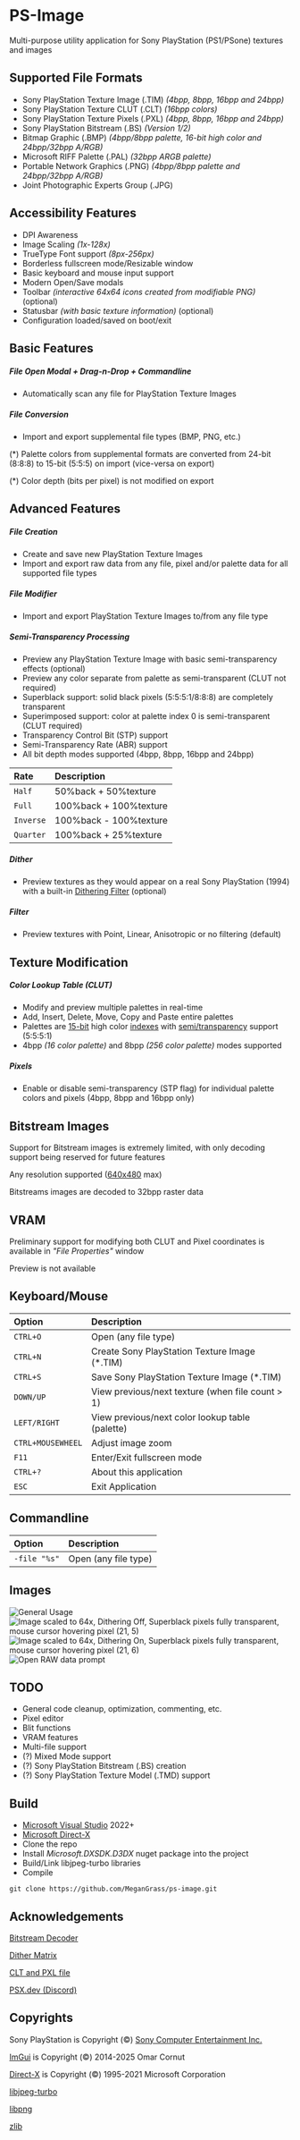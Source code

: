 # PS-Image
Multi-purpose utility application for Sony PlayStation (PS1/PSone) textures and images

## Supported File Formats
- Sony PlayStation Texture Image (.TIM) *(4bpp, 8bpp, 16bpp and 24bpp)*
- Sony PlayStation Texture CLUT (.CLT) *(16bpp colors)*
- Sony PlayStation Texture Pixels (.PXL) *(4bpp, 8bpp, 16bpp and 24bpp)*
- Sony PlayStation Bitstream (.BS) *(Version 1/2)*
- Bitmap Graphic (.BMP) *(4bpp/8bpp palette, 16-bit high color and 24bpp/32bpp A/RGB)*
- Microsoft RIFF Palette (.PAL) *(32bpp ARGB palette)*
- Portable Network Graphics (.PNG) *(4bpp/8bpp palette and 24bpp/32bpp A/RGB)*
- Joint Photographic Experts Group (.JPG)

## Accessibility Features
- DPI Awareness
- Image Scaling *(1x-128x)*
- TrueType Font support *(8px-256px)*
- Borderless fullscreen mode/Resizable window
- Basic keyboard and mouse input support
- Modern Open/Save modals
- Toolbar *(interactive 64x64 icons created from modifiable PNG)* (optional)
- Statusbar *(with basic texture information)* (optional)
- Configuration loaded/saved on boot/exit

## Basic Features
##### **File Open Modal + Drag-n-Drop + Commandline**
- Automatically scan any file for PlayStation Texture Images
##### **File Conversion**
- Import and export supplemental file types (BMP, PNG, etc.)

(*) Palette colors from supplemental formats are converted from 24-bit (8:8:8) to 15-bit (5:5:5) on import (vice-versa on export)

(*) Color depth (bits per pixel) is not modified on export

## Advanced Features
##### **File Creation**
- Create and save new PlayStation Texture Images
- Import and export raw data from any file, pixel and/or palette data for all supported file types

##### **File Modifier**
- Import and export PlayStation Texture Images to/from any file type
##### **Semi-Transparency Processing**
- Preview any PlayStation Texture Image with basic semi-transparency effects (optional)
- Preview any color separate from palette as semi-transparent (CLUT not required)
- Superblack support: solid black pixels (5:5:5:1/8:8:8) are completely transparent
- Superimposed support: color at palette index 0 is semi-transparent (CLUT required)
- Transparency Control Bit (STP) support
- Semi-Transparency Rate (ABR) support
- All bit depth modes supported (4bpp, 8bpp, 16bpp and 24bpp)

| Rate | Description                       |
| :-------- | :-------------------------------- |
| `Half` | 50%back + 50%texture |
| `Full` | 100%back + 100%texture |
| `Inverse` | 100%back - 100%texture |
| `Quarter` | 100%back + 25%texture |

##### **Dither**
- Preview textures as they would appear on a real Sony PlayStation (1994) with a built-in [Dithering Filter](https://en.wikipedia.org/wiki/Dither) (optional)
##### **Filter**
- Preview textures with Point, Linear, Anisotropic or no filtering (default)

## Texture Modification
##### **Color Lookup Table (CLUT)**
- Modify and preview multiple palettes in real-time
- Add, Insert, Delete, Move, Copy and Paste entire palettes
- Palettes are [15-bit](https://en.wikipedia.org/wiki/High_color) high color [indexes](https://en.wikipedia.org/wiki/Indexed_color) with [semi/transparency](https://en.wikipedia.org/wiki/Palette_(computing)#Transparency_in_palettes) support (5:5:5:1)
- 4bpp *(16 color palette)* and 8bpp *(256 color palette)* modes supported

##### **Pixels**
- Enable or disable semi-transparency (STP flag) for individual palette colors and pixels (4bpp, 8bpp and 16bpp only)

## Bitstream Images
Support for Bitstream images is extremely limited, with only decoding support being reserved for future features

Any resolution supported ([640x480](https://en.wikipedia.org/wiki/PlayStation_technical_specifications#:~:text=Resolutions) max)

Bitstreams images are decoded to 32bpp raster data

## VRAM
Preliminary support for modifying both CLUT and Pixel coordinates is available in _"File Properties"_ window

Preview is not available

## Keyboard/Mouse
| Option | Description                       |
| :-------- | :-------------------------------- |
| `CTRL+O` | Open (any file type) |
| `CTRL+N` | Create Sony PlayStation Texture Image (*.TIM) |
| `CTRL+S` | Save Sony PlayStation Texture Image (*.TIM) |
| `DOWN/UP` | View previous/next texture (when file count > 1) |
| `LEFT/RIGHT` | View previous/next color lookup table (palette) |
| `CTRL+MOUSEWHEEL` | Adjust image zoom |
| `F11` | Enter/Exit fullscreen mode |
| `CTRL+?` | About this application |
| `ESC` | Exit Application |

## Commandline
| Option | Description                       |
| :-------- | :-------------------------------- |
| `-file "%s"` | Open (any file type) |

## Images
![General Usage](/images/ps-image_00.jpg?raw=true "General Usage")
![Image scaled to 64x, Dithering Off, Superblack pixels fully transparent, mouse cursor hovering pixel (21, 5)](/images/ps-image_01.jpg?raw=true "Image scaled to 64x, Dithering Off, Superblack pixels fully transparent, mouse cursor hovering pixel (21, 5)")
![Image scaled to 64x, Dithering On, Superblack pixels fully transparent, mouse cursor hovering pixel (21, 6)](/images/ps-image_02.jpg?raw=true "Image scaled to 64x, Dithering On, Superblack pixels fully transparent, mouse cursor hovering pixel (21, 6)")
![Open RAW data prompt](/images/ps-image_03.jpg?raw=true "Open RAW data prompt")

## TODO
- General code cleanup, optimization, commenting, etc.
- Pixel editor
- Blit functions
- VRAM features
- Multi-file support
- (?) Mixed Mode support
- (?) Sony PlayStation Bitstream (.BS) creation
- (?) Sony PlayStation Texture Model (.TMD) support

## Build
- [Microsoft Visual Studio](https://visualstudio.microsoft.com) 2022+
- [Microsoft Direct-X](https://www.nuget.org/packages/Microsoft.DXSDK.D3DX)
- Clone the repo
- Install *Microsoft.DXSDK.D3DX* nuget package into the project
- Build/Link libjpeg-turbo libraries
- Compile
```
git clone https://github.com/MeganGrass/ps-image.git
```

## Acknowledgements
[Bitstream Decoder](https://github.com/XProger/OpenResident)

[Dither Matrix](https://psx-spx.consoledev.net/graphicsprocessingunitgpu/#24bit-rgb-to-15bit-rgb-dithering-enabled-in-texpage-attribute)

[CLT and PXL file](https://problemkaputt.de/psxspx-cdrom-file-video-texture-image-tim-pxl-clt-sony.htm)

[PSX.dev (Discord)](https://discord.com/invite/psx-dev-642647820683444236)


## Copyrights
Sony PlayStation is Copyright (©) [Sony Computer Entertainment Inc.](https://sonyinteractive.com/)

[ImGui](https://github.com/ocornut/imgui) is Copyright (©) 2014-2025 Omar Cornut

[Direct-X](https://learn.microsoft.com/en-us/windows/win32/directx) is Copyright (©) 1995-2021 Microsoft Corporation

[libjpeg-turbo](https://github.com/libjpeg-turbo/libjpeg-turbo)

[libpng](https://github.com/pnggroup/libpng)

[zlib](https://github.com/madler/zlib)
